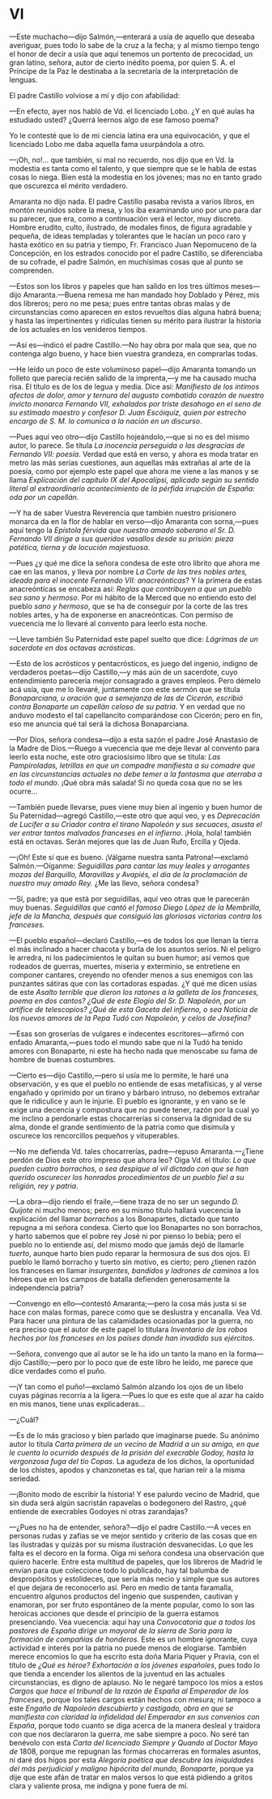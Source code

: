 # VI

—Este muchacho—dijo Salmón,—enterará a usía de aquello que deseaba averiguar,
pues todo lo sabe de la cruz a la fecha; y al mismo tiempo tengo el honor de
decir a usía que aquí tenemos un portento de precocidad, un gran latino,
señora, autor de cierto inédito poema, por quien S. A. el Príncipe de la Paz le
destinaba a la secretaría de la interpretación de lenguas.

El padre Castillo volviose a mí y dijo con afabilidad:

—En efecto, ayer nos habló de Vd. el licenciado Lobo. ¿Y en qué aulas ha
estudiado usted? ¿Querrá leernos algo de ese famoso poema?

Yo le contesté que lo de mi ciencia latina era una equivocación, y que el
licenciado Lobo me daba aquella fama usurpándola a otro.

—¡Oh, no!... que también, si mal no recuerdo, nos dijo que en Vd. la modestia
es tanta como el talento, y que siempre que se le habla de estas cosas lo
niega. Bien está la modestia en los jóvenes; mas no en tanto grado que
oscurezca el mérito verdadero.

Amaranta no dijo nada. El padre Castillo pasaba revista a varios libros, en
montón reunidos sobre la mesa, y los iba examinando uno por uno para dar su
parecer, que era, como a continuación verá el lector, muy discreto. Hombre
erudito, culto, ilustrado, de modales finos, de figura agradable y pequeña, de
ideas templadas y tolerantes que le hacían un poco raro y hasta exótico en su
patria y tiempo, Fr. Francisco Juan Nepomuceno de la Concepción, en los
estrados conocido por el padre Castillo, se diferenciaba de su cofrade, el
padre Salmón, en muchísimas cosas que al punto se comprenden.

—Estos son los libros y papeles que han salido en los tres últimos meses—dijo
Amaranta.—Buena remesa me han mandado hoy Doblado y Pérez, mis dos libreros;
pero no me pesa; pues entre tantas obras malas y de circunstancias como
aparecen en estos revueltos días alguna habrá buena; y hasta las impertinentes
y ridículas tienen su mérito para ilustrar la historia de los actuales en los
venideros tiempos.

—Así es—indicó el padre Castillo.—No hay obra por mala que sea, que no
contenga algo bueno, y hace bien vuestra grandeza, en comprarlas todas.

—He leído un poco de este voluminoso papel—dijo Amaranta tomando un folleto
que parecía recién salido de la imprenta,—y me ha causado mucha risa. El
título es de los de legua y media. Dice así: *Manifiesto de los íntimos afectos
de dolor, amor y ternura del augusto combatido corazón de nuestro invicto
monarca Fernando VII, exhalados por triste desahogo en el seno de su estimado
maestro y confesor D. Juan Escóiquiz, quien por estrecho encargo de S. M. lo
comunica a la nación en un discurso*.

—Pues aquí veo otro—dijo Castillo hojeándolo,—que si no es del mismo autor,
lo parece. Se titula *La inocencia perseguida o las desgracias de Fernando VII:
poesía*. Verdad que está en verso, y ahora es moda tratar en metro las más
serias cuestiones, aun aquellas más extrañas al arte de la poesía, como por
ejemplo este papel que ahora me viene a las manos y se llama *Explicación del
capítulo IX del Apocalipsi, aplicado según su sentido literal al extraordinario
acontecimiento de la pérfida irrupción de España: oda por un capellán*.

—Y ha de saber Vuestra Reverencia que también nuestro prisionero monarca da en
la flor de hablar en verso—dijo Amaranta con sorna,—pues aquí tengo la
*Epístola férvida que nuestro amado soberano el Sr. D. Fernando VII dirige
a sus queridos vasallos desde su prisión: pieza patética, tierna y de locución
majestuosa*.

—Pues ¿y qué me dice la señora condesa de este otro librito que ahora me cae en
las manos, y lleva por nombre *La Corte de las tres nobles artes, ideada para
el inocente Fernando VII: anacreónticas*? Y la primera de estas anacreónticas
se encabeza así: *Reglas que contribuyen a que un pueblo sea sano y hermoso*.
Por mi hábito de la Merced que no entiendo esto del pueblo *sano y hermoso*,
que se ha de conseguir por la corte de las tres nobles artes, y ha de exponerse
en anacreónticas. Con permiso de vuecencia me lo llevaré al convento para
leerlo esta noche.

—Lleve también Su Paternidad este papel suelto que dice: *Lágrimas de un
sacerdote en dos octavas acrósticas*.

—Esto de los acrósticos y pentacrósticos, es juego del ingenio, indigno de
verdaderos poetas—dijo Castillo,—y más aún de un sacerdote, cuyo
entendimiento parecería mejor consagrado a graves empleos. Pero démelo acá
usía, que me lo llevaré, juntamente con este sermón que se titula
*Bonaparciana, u oración que a semejanza de las de Cicerón, escribió contra
Bonaparte un capellán celoso de su patria*. Y en verdad que no anduvo modesto
el tal capellancito comparándose con Cicerón; pero en fin, eso me anuncia qué
tal será la dichosa Bonaparciana.

—Por Dios, señora condesa—dijo a esta sazón el padre José Anastasio de la
Madre de Dios.—Ruego a vuecencia que me deje llevar al convento para leerlo
esta noche, este otro graciosísimo libro que se titula: *Las Pampiroladas,
letrillas en que un compadre manifiesta a su comadre que en las circunstancias
actuales no debe temer a la fantasma que aterraba a todo el mundo*. ¡Qué obra
más salada! Si no queda cosa que no se les ocurre...

—También puede llevarse, pues viene muy bien al ingenio y buen humor de Su
Paternidad—agregó Castillo,—este otro que aquí veo, y es *Deprecación de
Lucifer a su Criador contra el tirano Napoleón y sus secuaces, asusta el ver
entrar tantos malvados franceses en el infierno*. ¡Hola, hola! también está en
octavas. Serán mejores que las de Juan Rufo, Ercilla y Ojeda.

—¡Oh! Este sí que es bueno. ¡Válgame nuestra santa Patrona!—exclamó
Salmón.—Oíganme: *Seguidillas para cantar las muy leales y arrogantes mozas del
Barquillo, Maravillas y Avapiés, el día de la proclamación de nuestro muy amado
Rey.* ¿Me las llevo, señora condesa?

—Sí, padre; ya que está por seguidillas, aquí veo otras que le parecerán muy
buenas. *Seguidillas que cantó el famoso Diego López de la Membrilla, jefe de
la Mancha, después que consiguió las gloriosas victorias contra los franceses.*

—El pueblo español—declaró Castillo,—es de todos los que llenan la tierra el
más inclinado a hacer chacota y burla de los asuntos serios. Ni el peligro le
arredra, ni los padecimientos le quitan su buen humor; así vemos que
rodeados de guerras, muertes, miseria y exterminio, se entretiene en
componer cantares, creyendo no ofender menos a sus enemigos con las
punzantes sátiras que con las cortadoras espadas. ¿Y qué me dicen usías de
este *Asalto terrible que dieron los ratones a la galleta de los franceses, poema en
dos cantos? ¿Qué de este Elogio del Sr. D. Napoleón, por un artífice de
telescopios? ¿Qué de esta Gaceta del infierno, o sea Noticia de los nuevos amores
de la Pepa Tudó con Napoleón, y celos de Josefina?*

—Esas son groserías de vulgares e indecentes escritores—afirmó con enfado
Amaranta,—pues todo el mundo sabe que ni la Tudó ha tenido amores con
Bonaparte, ni este ha hecho nada que menoscabe su fama de hombre de buenas
costumbres.

—Cierto es—dijo Castillo,—pero si usía me lo permite, le haré una
observación, y es que el pueblo no entiende de esas metafísicas, y al verse
engañado y oprimido por un tirano y bárbaro intruso, no debemos extrañar que le
ridiculice y aun le injurie. El pueblo es ignorante, y en vano se le exige una
decencia y compostura que no puede tener, razón por la cual yo me inclino
a perdonarle estas chocarrerías si conserva la dignidad de su alma, donde el
grande sentimiento de la patria como que disimula y oscurece los rencorcillos
pequeños y vituperables.

—No me defienda Vd. tales chocarrerías, padre—repuso Amaranta.—¿Tiene perdón
de Dios este otro impreso que ahora leo? Oiga Vd. el título: *Lo que pueden
cuatro borrachos, o sea despique al vil dictado con que se han querido
oscurecer los honrados procedimientos de un pueblo fiel a su religión, rey
y patria*.

—La obra—dijo riendo el fraile,—tiene traza de no ser un segundo *D. Quijote*
ni mucho menos; pero en su mismo título hallará vuecencia la explicación del
llamar *borrachos* a los Bonapartes, dictado que tanto repugna a mi señora
condesa. Cierto que los Bonapartes no son borrachos, y harto sabemos que el
pobre rey José ni por pienso lo bebía; pero el pueblo no lo entiende así, del
mismo modo que jamás dejó de llamarle *tuerto*, aunque harto bien pudo reparar
la hermosura de sus dos ojos. El pueblo le llamó borracho y tuerto sin motivo,
es cierto; pero ¿tienen razón los franceses en llamar *insurgentes, bandidos
y ladrones de caminos* a los héroes que en los campos de batalla defienden
generosamente la independencia patria?

—Convengo en ello—contestó Amaranta;—pero la cosa más justa si se hace con
malas formas, parece como que se deslustra y encanalla. Vea Vd. Para hacer una
pintura de las calamidades ocasionadas por la guerra, no era preciso que el
autor de este papel lo titulara *Inventario de los robos hechos por los
franceses en los países donde han invadido sus ejércitos*.

—Señora, convengo que al autor se le ha ido un tanto la mano en la forma—dijo
Castillo;—pero por lo poco que de este libro he leído, me parece que dice
verdades como el puño.

—¡Y tan como el puño!—exclamó Salmón alzando los ojos de un libelo cuyas
páginas recorría a la ligera.—Pues lo que es este que al azar ha caído en mis
manos, tiene unas explicaderas...

—¿Cuál?

—Es de lo más gracioso y bien parlado que imaginarse puede. Su anónimo autor lo
titula *Carta primera de un vecino de Madrid a un su amigo, en que le cuenta lo
ocurrido después de la prisión del execrable Godoy, hasta la vergonzosa fuga
del tío Copas*. La agudeza de los dichos, la oportunidad de los chistes, apodos
y chanzonetas es tal, que harían reír a la misma seriedad.

—¡Bonito modo de escribir la historia! Y ese palurdo vecino de Madrid, que sin
duda será algún sacristán rapavelas o bodegonero del Rastro, ¿qué entiende de
execrables Godoyes ni otras zarandajas?

—¿Pues no ha de entender, señora?—dijo el padre Castillo.—A veces en personas
rudas y zafias se ve mejor sentido y criterio de las cosas que en las
ilustradas y quizás por su misma ilustración desvanecidas. Lo que les falta es
el decoro en la forma. Oiga mi señora condesa una observación que quiero
hacerle. Entre esta multitud de papeles, que los libreros de Madrid le envían
para que coleccione todo lo publicado, hay tal balumba de despropósitos
y estolideces, que sería más necio y simple que sus autores el que dejara de
reconocerlo así. Pero en medio de tanta faramalla, encuentro algunos productos
del ingenio que suspenden, cautivan y enamoran, por ser fruto espontáneo de la
mente popular, como lo son las heroicas acciones que desde el principio de la
guerra estamos presenciando. Vea vuecencia: aquí hay una *Convocatoria que
a todos los pastores de España dirige un mayoral de la sierra de Soria para la
formación de compañías de honderos*. Este es un hombre ignorante, cuya
actividad e interés por la patria no puede menos de elogiarse. También merece
encomios lo que ha escrito esta doña María Piquer y Pravia, con el título de
*¿Qué es héroe? Exhortación a los jóvenes españoles*, pues todo lo que tienda
a encender los alientos de la juventud en las actuales circunstancias, es digno
de aplauso. No le negaré tampoco los míos a estos *Cargos que hace el tribunal
de la razón de España al Emperador de los franceses*, porque los tales cargos
están hechos con mesura; ni tampoco a este *Engaño de Napoleón descubierto
y castigado, obra en que se manifiesta con claridad la infidelidad del
Emperador en sus convenios con España*, porque todo cuanto se diga acerca de la
manera desleal y traidora con que nos declararon la guerra, me sabe siempre
a poco. No seré tan benévolo con esta *Carta del licenciado Siempre y Quando al
Doctor Mayo de* 1808, porque me repugnan las formas chocarreras en formales
asuntos, ni daré dos higos por esta *Alegoría poética que descubre las
iniquidades del más perjudicial y maligno hipócrita del mundo, Bonaparte*,
porque ya dije que este afán de tratar en malos versos lo que está pidiendo
a gritos clara y valiente prosa, me indigna y pone fuera de mí.
